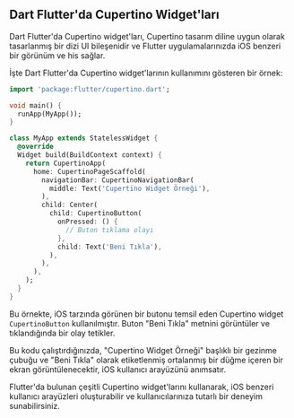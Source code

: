 ## Dart Flutter'da Cupertino Widget'ları

Dart Flutter'da Cupertino widget'ları, Cupertino tasarım diline uygun olarak tasarlanmış bir dizi UI bileşenidir ve Flutter uygulamalarınızda iOS benzeri bir görünüm ve his sağlar.

İşte Dart Flutter'da Cupertino widget'larının kullanımını gösteren bir örnek:

```dart
import 'package:flutter/cupertino.dart';

void main() {
  runApp(MyApp());
}

class MyApp extends StatelessWidget {
  @override
  Widget build(BuildContext context) {
    return CupertinoApp(
      home: CupertinoPageScaffold(
        navigationBar: CupertinoNavigationBar(
          middle: Text('Cupertino Widget Örneği'),
        ),
        child: Center(
          child: CupertinoButton(
            onPressed: () {
              // Buton tıklama olayı
            },
            child: Text('Beni Tıkla'),
          ),
        ),
      ),
    );
  }
}
```
Bu örnekte, iOS tarzında görünen bir butonu temsil eden Cupertino widget `CupertinoButton` kullanılmıştır. Buton "Beni Tıkla" metnini görüntüler ve tıklandığında bir olay tetikler.

Bu kodu çalıştırdığınızda, "Cupertino Widget Örneği" başlıklı bir gezinme çubuğu ve "Beni Tıkla" olarak etiketlenmiş ortalanmış bir düğme içeren bir ekran görüntülenecektir, iOS kullanıcı arayüzünü anımsatır.

Flutter'da bulunan çeşitli Cupertino widget'larını kullanarak, iOS benzeri kullanıcı arayüzleri oluşturabilir ve kullanıcılarınıza tutarlı bir deneyim sunabilirsiniz.

